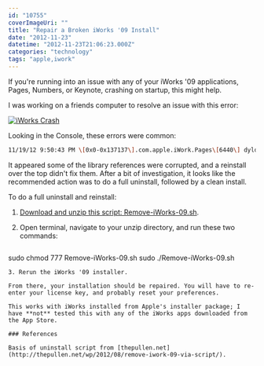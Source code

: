 ```yaml
---
id: "10755"
coverImageUri: ""
title: "Repair a Broken iWorks '09 Install"
date: "2012-11-23"
datetime: "2012-11-23T21:06:23.000Z"
categories: "technology"
tags: "apple,iwork"
---
```


If you're running into an issue with any of your iWorks '09 applications, Pages, Numbers, or Keynote, crashing on startup, this might help.

I was working on a friends computer to resolve an issue with this error:

[![](http://assets.brandonmartinez.com/brandonmartinez/2012/11/iworkscrash-575x280.png "iWorks Crash")](http://assets.brandonmartinez.com/brandonmartinez/2012/11/iworkscrash.png)

Looking in the Console, these errors were common:

```bash
11/19/12 9:50:43 PM \[0x0-0x137137\].com.apple.iWork.Pages\[6440\] dyld: Library not loaded: @rpath/Inventor.framework/Versions/C/Inventor
```

It appeared some of the library references were corrupted, and a reinstall over the top didn't fix them. After a bit of investigation, it looks like the recommended action was to do a full uninstall, followed by a clean install.

To do a full uninstall and reinstall:

1. [Download and unzip this script: Remove-iWorks-09.sh](http://assets.brandonmartinez.com/brandonmartinez/2012/11/Remove-iWorks-09.sh_.zip).
2. Open terminal, navigate to your unzip directory, and run these two commands:
    
    ```bash
sudo chmod 777 Remove-iWorks-09.sh sudo ./Remove-iWorks-09.sh
```
3. Rerun the iWorks '09 installer.

From there, your installation should be repaired. You will have to re-enter your license key, and probably reset your preferences.

This works with iWorks installed from Apple's installer package; I have **not** tested this with any of the iWorks apps downloaded from the App Store.

### References

Basis of uninstall script from [thepullen.net](http://thepullen.net/wp/2012/08/remove-iwork-09-via-script/).

